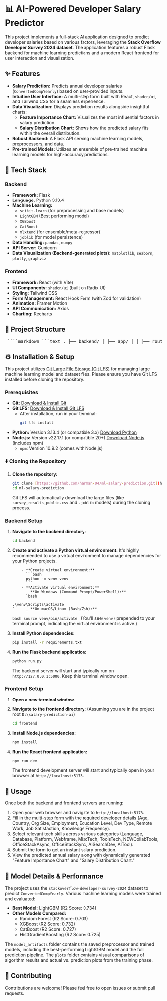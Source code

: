 # 📊 AI-Powered Developer Salary Predictor

This project implements a full-stack AI application designed to predict developer salaries based on various factors, leveraging the **Stack Overflow Developer Survey 2024 dataset**. The application features a robust Flask backend for machine learning predictions and a modern React frontend for user interaction and visualization.

## ✨ Features

- **Salary Prediction:** Predicts annual developer salaries (`ConvertedCompYearly`) based on user-provided inputs.
- **Intuitive User Interface:** A multi-step form built with React, `shadcn/ui`, and Tailwind CSS for a seamless experience.
- **Data Visualization:** Displays prediction results alongside insightful charts:
  - **Feature Importance Chart:** Visualizes the most influential factors in salary prediction.
  - **Salary Distribution Chart:** Shows how the predicted salary fits within the overall distribution.
- **Robust Backend:** A Flask API serving machine learning models, preprocessors, and data.
- **Pre-trained Models:** Utilizes an ensemble of pre-trained machine learning models for high-accuracy predictions.

## 🚀 Tech Stack

### Backend

- **Framework:** Flask
- **Language:** Python 3.13.4
- **Machine Learning:**
  - `scikit-learn` (for preprocessing and base models)
  - `LightGBM` (Best performing model)
  - `XGBoost`
  - `CatBoost`
  - `mlxtend` (for ensemble/meta-regressor)
  - `joblib` (for model persistence)
- **Data Handling:** `pandas`, `numpy`
- **API Server:** Gunicorn
- **Data Visualization (Backend-generated plots):** `matplotlib`, `seaborn`, `plotly`, `graphviz`

### Frontend

- **Framework:** React (with Vite)
- **UI Components:** `shadcn/ui` (built on Radix UI)
- **Styling:** Tailwind CSS
- **Form Management:** React Hook Form (with Zod for validation)
- **Animation:** Framer Motion
- **API Communication:** Axios
- **Charting:** Recharts

## 📁 Project Structure
<pre> ````markdown ```text . ├── backend/ │ ├── app/ │ │ ├── routes/ │ │ │ ├── __init__.py │ │ │ └── prediction.py # API endpoint for predictions │ │ ├── services/ │ │ │ ├── __init__.py │ │ │ └── prediction_service.py # Business logic for prediction │ │ ├── __init__.py │ │ └── config.py │ ├── data/ # Contains raw and processed datasets │ │ ├── 2024 Developer Survey.pdf │ │ ├── survey_results_processed.csv │ │ ├── survey_results_public.csv │ │ └── survey_results_schema.csv │ ├── model_artifacts/ # Saved ML models and preprocessing pipelines │ │ ├── eda_plots/ # Exploratory Data Analysis plots (155 files) │ │ ├── best_model_lightgbm.joblib │ │ ├── best_model_xgboost.joblib │ │ ├── best_salary_prediction_pipeline.joblib │ │ ├── ... (other .joblib, .json files) │ ├── plots/ # Training and comparison plots (20 files) │ ├── scripts/ # Scripts for data exploration, preparation, and training │ │ ├── explore_data.py │ │ ├── prepare_data.py │ │ └── train_model.py │ ├── .gitignore # Backend-specific ignore rules │ ├── requirements.txt # Python dependencies │ └── run.py # Script to run the Flask application ├── frontend/ │ ├── public/ │ ├── src/ │ │ ├── assets/ # Default assets (currently empty) │ │ ├── components/ │ │ │ ├── steps/ │ │ │ │ ├── Step1.jsx │ │ │ │ ├── Step2.jsx │ │ │ │ └── Step3.jsx │ │ │ ├── ui/ # shadcn/ui components │ │ │ │ ├── accordion.jsx │ │ │ │ ├── button.jsx │ │ │ │ ├── ... (other shadcn/ui components) │ │ │ ├── ResultDisplay.jsx # Displays prediction results and charts │ │ │ └── SalaryPredictor.jsx # Main prediction form component │ │ ├── lib/ │ │ │ ├── data.js # Data for user input options │ │ │ ├── schema.js # Form validation schemas │ │ │ └── utils.js # Utility functions │ │ ├── App.jsx # Main React application component │ │ ├── App.css │ │ └── main.jsx # React app entry point │ ├── .gitignore # Frontend-specific ignore rules │ ├── package.json # Node.js/npm dependencies │ └── vite.config.js ├── .gitattributes # Git LFS configuration └── README.md ``` ```` </pre>

## ⚙️ Installation & Setup

This project utilizes [Git Large File Storage (Git LFS)](https://git-lfs.com/) for managing large machine learning model and dataset files. Please ensure you have Git LFS installed before cloning the repository.

### Prerequisites

- **Git:** [Download & Install Git](https://git-scm.com/downloads)
- **Git LFS:** [Download & Install Git LFS](https://git-lfs.com/)
  - After installation, run in your terminal:
    ```bash
    git lfs install
    ```
- **Python:** Version 3.13.4 (or compatible 3.x) [Download Python](https://www.python.org/downloads/)
- **Node.js:** Version v22.17.1 (or compatible 20+) [Download Node.js](https://nodejs.org/en/download/) (includes npm)
  - `npm`: Version 10.9.2 (comes with Node.js)

### ⬇️ Cloning the Repository

1.  **Clone the repository:**
    ```bash
    git clone [https://github.com/harman-04/ml-salary-prediction.git](https://github.com/harman-04/ml-salary-prediction.git)
    cd ml-salary-prediction
    ```
    Git LFS will automatically download the large files (like `survey_results_public.csv` and `.joblib` models) during the cloning process.

### Backend Setup

1.  **Navigate to the backend directory:**

    ```bash
    cd backend
    ```

2.  **Create and activate a Python virtual environment:**
    It's highly recommended to use a virtual environment to manage dependencies for your Python projects.

            - **Create virtual environment:**
              ```bash
              python -m venv venv
              ```
            - **Activate virtual environment:**
              _ **On Windows (Command Prompt/PowerShell):**
              `bash

        .\venv\Scripts\activate
        `     _ **On macOS/Linux (Bash/Zsh):**

    `bash
    source venv/bin/activate
    ` (You'll see`(venv)` prepended to your terminal prompt, indicating the virtual environment is active.)

3.  **Install Python dependencies:**

    ```bash
    pip install -r requirements.txt
    ```

4.  **Run the Flask backend application:**
    ```bash
    python run.py
    ```
    The backend server will start and typically run on `http://127.0.0.1:5000`. Keep this terminal window open.

### Frontend Setup

1.  **Open a new terminal window.**

2.  **Navigate to the frontend directory:**
    (Assuming you are in the project root `D:\salary-prediction-ai`)

    ```bash
    cd frontend
    ```

3.  **Install Node.js dependencies:**

    ```bash
    npm install
    ```

4.  **Run the React frontend application:**
    ```bash
    npm run dev
    ```
    The frontend development server will start and typically open in your browser at `http://localhost:5173`.

## 🚀 Usage

Once both the backend and frontend servers are running:

1.  Open your web browser and navigate to `http://localhost:5173`.
2.  Fill in the multi-step form with the required developer details (Age, Country, Org Size, Employment, Education Level, Dev Type, Remote Work, Job Satisfaction, Knowledge Frequency).
3.  Select relevant tech skills across various categories (Language, Database, Platform, Webframe, MiscTech, ToolsTech, NEWCollabTools, OfficeStackAsync, OfficeStackSync, AISearchDev, AITool).
4.  Submit the form to get an instant salary prediction.
5.  View the predicted annual salary along with dynamically generated "Feature Importance Chart" and "Salary Distribution Chart."

## 🧠 Model Details & Performance

The project uses the `stackoverflow-developer-survey-2024` dataset to predict `ConvertedCompYearly`. Various machine learning models were trained and evaluated:

- **Best Model:** LightGBM (R2 Score: 0.734)
- **Other Models Compared:**
  - Random Forest (R2 Score: 0.703)
  - XGBoost (R2 Score: 0.732)
  - CatBoost (R2 Score: 0.727)
  - HistGradientBoosting (R2 Score: 0.725)

The `model_artifacts` folder contains the saved preprocessor and trained models, including the best-performing LightGBM model and the full prediction pipeline. The `plots` folder contains visual comparisons of algorithm results and actual vs. prediction plots from the training phase.

## 🤝 Contributing

Contributions are welcome! Please feel free to open issues or submit pull requests.
